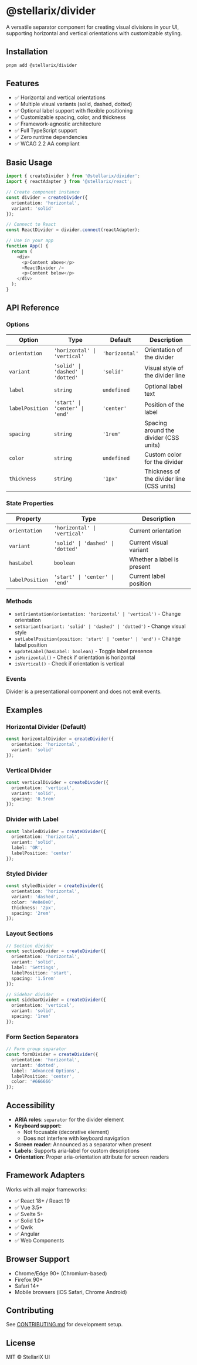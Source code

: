 # @stellarix/divider

A versatile separator component for creating visual divisions in your UI, supporting horizontal and vertical orientations with customizable styling.

## Installation

```bash
pnpm add @stellarix/divider
```

## Features

- ✅ Horizontal and vertical orientations
- ✅ Multiple visual variants (solid, dashed, dotted)
- ✅ Optional label support with flexible positioning
- ✅ Customizable spacing, color, and thickness
- ✅ Framework-agnostic architecture
- ✅ Full TypeScript support
- ✅ Zero runtime dependencies
- ✅ WCAG 2.2 AA compliant

## Basic Usage

```typescript
import { createDivider } from '@stellarix/divider';
import { reactAdapter } from '@stellarix/react';

// Create component instance
const divider = createDivider({
  orientation: 'horizontal',
  variant: 'solid'
});

// Connect to React
const ReactDivider = divider.connect(reactAdapter);

// Use in your app
function App() {
  return (
    <div>
      <p>Content above</p>
      <ReactDivider />
      <p>Content below</p>
    </div>
  );
}
```

## API Reference

### Options

| Option | Type | Default | Description |
|--------|------|---------|-------------|
| `orientation` | `'horizontal' \| 'vertical'` | `'horizontal'` | Orientation of the divider |
| `variant` | `'solid' \| 'dashed' \| 'dotted'` | `'solid'` | Visual style of the divider line |
| `label` | `string` | `undefined` | Optional label text |
| `labelPosition` | `'start' \| 'center' \| 'end'` | `'center'` | Position of the label |
| `spacing` | `string` | `'1rem'` | Spacing around the divider (CSS units) |
| `color` | `string` | `undefined` | Custom color for the divider |
| `thickness` | `string` | `'1px'` | Thickness of the divider line (CSS units) |

### State Properties

| Property | Type | Description |
|----------|------|-------------|
| `orientation` | `'horizontal' \| 'vertical'` | Current orientation |
| `variant` | `'solid' \| 'dashed' \| 'dotted'` | Current visual variant |
| `hasLabel` | `boolean` | Whether a label is present |
| `labelPosition` | `'start' \| 'center' \| 'end'` | Current label position |

### Methods

- `setOrientation(orientation: 'horizontal' | 'vertical')` - Change orientation
- `setVariant(variant: 'solid' | 'dashed' | 'dotted')` - Change visual style
- `setLabelPosition(position: 'start' | 'center' | 'end')` - Change label position
- `updateLabel(hasLabel: boolean)` - Toggle label presence
- `isHorizontal()` - Check if orientation is horizontal
- `isVertical()` - Check if orientation is vertical

### Events

Divider is a presentational component and does not emit events.

## Examples

### Horizontal Divider (Default)

```typescript
const horizontalDivider = createDivider({
  orientation: 'horizontal',
  variant: 'solid'
});
```

### Vertical Divider

```typescript
const verticalDivider = createDivider({
  orientation: 'vertical',
  variant: 'solid',
  spacing: '0.5rem'
});
```

### Divider with Label

```typescript
const labeledDivider = createDivider({
  orientation: 'horizontal',
  variant: 'solid',
  label: 'OR',
  labelPosition: 'center'
});
```

### Styled Divider

```typescript
const styledDivider = createDivider({
  orientation: 'horizontal',
  variant: 'dashed',
  color: '#e0e0e0',
  thickness: '2px',
  spacing: '2rem'
});
```

### Layout Sections

```typescript
// Section divider
const sectionDivider = createDivider({
  orientation: 'horizontal',
  variant: 'solid',
  label: 'Settings',
  labelPosition: 'start',
  spacing: '1.5rem'
});

// Sidebar divider
const sidebarDivider = createDivider({
  orientation: 'vertical',
  variant: 'solid',
  spacing: '1rem'
});
```

### Form Section Separators

```typescript
// Form group separator
const formDivider = createDivider({
  orientation: 'horizontal',
  variant: 'dotted',
  label: 'Advanced Options',
  labelPosition: 'center',
  color: '#666666'
});
```

## Accessibility

- **ARIA roles**: `separator` for the divider element
- **Keyboard support**: 
  - Not focusable (decorative element)
  - Does not interfere with keyboard navigation
- **Screen reader**: Announced as a separator when present
- **Labels**: Supports aria-label for custom descriptions
- **Orientation**: Proper aria-orientation attribute for screen readers

## Framework Adapters

Works with all major frameworks:

- ✅ React 18+ / React 19
- ✅ Vue 3.5+
- ✅ Svelte 5+
- ✅ Solid 1.0+
- ✅ Qwik
- ✅ Angular
- ✅ Web Components

## Browser Support

- Chrome/Edge 90+ (Chromium-based)
- Firefox 90+
- Safari 14+
- Mobile browsers (iOS Safari, Chrome Android)

## Contributing

See [CONTRIBUTING.md](../../../CONTRIBUTING.md) for development setup.

## License

MIT © StellarIX UI